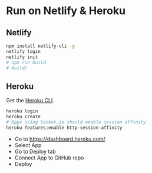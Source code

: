 # Run on Netlify & Heroku

## Netlify

```sh
npm install netlify-cli -g
netlify login
netlify init
# npm run build
# build/
```

## Heroku

Get the [Heroku CLI](https://devcenter.heroku.com/articles/heroku-cli).

```sh
heroku login
heroku create
# Apps using Socket.io should enable session affinity
heroku features:enable http-session-affinity
```

- Go to https://dashboard.heroku.com/
- Select App
- Go to Deploy tab
- Connect App to GitHub repo
- Deploy
